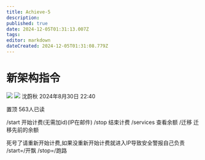 ```yaml
---
title: Achieve-5
description: 
published: true
date: 2024-12-05T01:31:13.007Z
tags: 
editor: markdown
dateCreated: 2024-12-05T01:31:08.779Z
---
```


# 新架构指令
![](https://img.shields.io/badge/shenweiqiu-white?style=for-the-badge&label=Editor) ![](https://img.shields.io/badge/Fisunia_Faint-pink?style=for-the-badge&label=Achieved-BY)
沈蔚秋
2024年8月30日 22:40

置顶
563人已读

/start 开始计费(无需加id)(IP在邮件)
/stop 结束计费
/services 查看余额
/迁移 迁移先前的余额

死号了请重新开始计费,如果没重新开始计费就进入IP导致安全警报自己负责
/start=/开飘
/stop=/跑路
